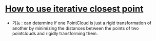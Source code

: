# [How to use iterative closest point](http://pointclouds.org/documentation/tutorials/iterative_closest_point.php#iterative-closest-point)

- 기능 :  can determine if one PointCloud is just a rigid transformation of another by minimizing the distances between the points of two pointclouds and rigidly transforming them.

